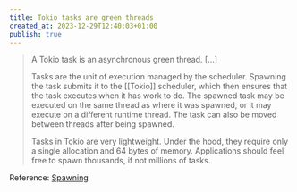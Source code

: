 ```yaml
---
title: Tokio tasks are green threads
created_at: 2023-12-29T12:40:03+01:00
publish: true
---
```


> A Tokio task is an asynchronous green thread. [...]
>
> Tasks are the unit of execution managed by the scheduler. Spawning the task
submits it to the [[Tokio]] scheduler, which then ensures that the task executes
when it has work to do. The spawned task may be executed on the same thread
as where it was spawned, or it may execute on a different runtime thread. The
task can also be moved between threads after being spawned.
>
> Tasks in Tokio are very lightweight. Under the hood, they require only a single
allocation and 64 bytes of memory. Applications should feel free to spawn
thousands, if not millions of tasks.

Reference: [Spawning](https://tokio.rs/tokio/tutorial/spawning)
